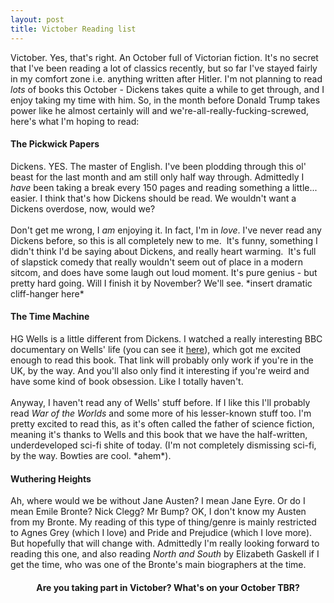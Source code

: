 ```yaml
---
layout: post
title: Victober Reading list
---
```


Victober. Yes, that's right. An October full of Victorian fiction. It's no secret that I've been reading&nbsp;a lot of classics recently, but so far I've stayed fairly in my comfort zone i.e. anything written after Hitler. I'm not planning to read <i>lots </i>of books this October - Dickens takes quite a while to get through, and I enjoy taking my time with him. So, in the month before Donald Trump takes power like he almost certainly will and we're-all-really-fucking-screwed, here's what I'm hoping to read:<br />
<h4>
The Pickwick Papers</h4>
Dickens. YES. The master of English. I've been plodding through this ol' beast for the last month and am still only half way through. Admittedly I <i>have </i>been taking a break every 150 pages and reading something a little... easier. I think that's how Dickens should be read. We wouldn't want a Dickens overdose, now, would we?<br />
<br />
Don't get me wrong,&nbsp;I <i>am</i>&nbsp;enjoying it. In fact, I'm in <i>love</i>. I've never read any Dickens before, so&nbsp;this&nbsp;is all completely new to me.&nbsp;&nbsp;It's funny, something I didn't think I'd be saying about Dickens, and really heart warming.&nbsp; It's full of slapstick comedy that really wouldn't seem out of place in a modern sitcom, and does have some laugh out loud moment. It's pure genius - but pretty hard going. Will I finish it by&nbsp;November? We'll see. *insert dramatic cliff-hanger here*<br />
<h4>
The Time Machine</h4>
HG Wells is a little different from Dickens. I watched a really interesting BBC documentary on Wells' life (you can see it <a href="http://www.bbc.co.uk/iplayer/episode/b07w13lz/future-tense-the-story-of-hg-wells" target="_blank">here</a>), which&nbsp;got me&nbsp;excited enough to read this book. That link will probably only work if you're in the UK, by the way. And you'll also only find it interesting if you're weird and have some kind of&nbsp;book&nbsp;obsession. Like I totally haven't.<br />
<br />
Anyway, I haven't read any of Wells' stuff before. If I like this I'll probably read <i>War of the Worlds</i>&nbsp;and some more of his&nbsp;lesser-known stuff too. I'm pretty excited to read this, as it's often called the father of science fiction, meaning it's thanks to Wells and this book&nbsp;that we have the half-written, underdeveloped&nbsp;sci-fi shite of today. (I'm not completely dismissing sci-fi, by the way. Bowties are cool. *ahem*).<br />
<h4>
Wuthering Heights</h4>
Ah, where would we be without Jane&nbsp;Austen? I mean Jane Eyre. Or do I mean Emile Bronte? Nick Clegg? Mr Bump? OK, I don't know my Austen from my Bronte. My reading of this type of thing/genre is mainly restricted to Agnes Grey (which I love) and Pride and Prejudice (which I love more). But hopefully that will change with. Admittedly I'm really looking forward to reading this one, and also reading <i>North and South </i>by Elizabeth Gaskell if I get the time, who&nbsp;was one of the Bronte's main&nbsp;biographers at the time.<br />
<h4 style="text-align: center;">
Are you taking part in Victober? What's on your October TBR?</h4>
